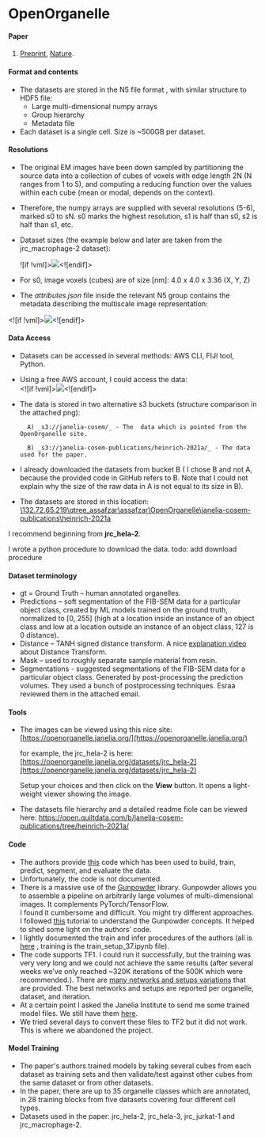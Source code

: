 # OpenOrganelle


#### Paper

1.  [Preprint](https://www.biorxiv.org/content/10.1101/2020.11.14.382143v1.full), [Nature](https://www.nature.com/articles/s41586-021-03977-3).

#### Format and contents

 -  The datasets are stored in the N5 file format , with similar structure to HDF5 file:
	 - Large multi-dimensional numpy arrays
	 - Group hierarchy
	 - Metadata file
 - Each dataset is a single cell. Size is ~500GB per dataset.


#### Resolutions

- The original EM images have been down sampled by partitioning the source data into a collection of cubes of voxels with edge length 2N (N ranges from 1 to 5), and computing a reducing function over the values within each cube (mean or modal, depends on the context).
- Therefore, the numpy arrays are supplied with several resolutions (5-6), marked s0 to sN. s0 marks the highest resolution, s1 is half than s0, s2 is half than s1, etc.
- Dataset sizes (the example below and later are taken from the jrc_macrophage-2 dataset):  
  
    ![if !vml]>![](file:///C:/Users/enits/AppData/Local/Temp/msohtmlclip1/01/clip_image002.gif)<![endif]>
- For s0, image voxels (cubes) are of size [nm]: 4.0 x 4.0 x 3.36 (X, Y, Z)
- The _attributes.json_ file inside the relevant N5 group contains the metadata describing the multiscale image representation:

<![if !vml]>![](file:///C:/Users/enits/AppData/Local/Temp/msohtmlclip1/01/clip_image003.jpg)<![endif]>

#### Data Access

- Datasets can be accessed in several methods: AWS CLI, FIJI tool, Python.
- Using a free AWS account, I could access the data:  
    <![if !vml]>![](file:///C:/Users/enits/AppData/Local/Temp/msohtmlclip1/01/clip_image005.jpg)<![endif]>
- The data is stored in two alternative s3 buckets (structure comparison in the attached png):

		A) _s3://janelia-cosem/_ - The  data which is pointed from the OpenOrganelle site.

		B) _s3://janelia-cosem-publications/heinrich-2021a/_ - The data used for the paper.

- I already downloaded the datasets from bucket B ( I chose B and not A, because the provided code in GitHub refers to B. Note that I could not explain why the size of the raw data in A is not equal to its size in B).

- The datasets are stored in this location: [\\132.72.65.219\qtree_assafzar\assafzar\OpenOrganelle\janelia-cosem-publications\heinrich-2021a](file://132.72.65.219/qtree_assafzar/assafzar/OpenOrganelle/janelia-cosem-publications/heinrich-2021a)

I recommend beginning from **jrc_hela-2**.  

I wrote a python procedure to download the data. todo: add download procedure

#### Dataset terminology
* gt = Ground Truth – human annotated organelles.
* Predictions – soft segmentation of the FIB-SEM data for a particular object class, created by ML models trained on the ground truth, normalized to [0, 255] (high at a location inside an instance of an object class and low at a location outside an instance of an object class, 127 is 0 distance).
* Distance – TANH signed distance transform. A nice [explanation video](https://www.youtube.com/watch?v=oxWfLTQoC5A) about Distance Transform.
* Mask – used to roughly separate sample material from resin.
* Segmentations - suggested segmentations of the FIB-SEM data for a particular object class. Generated by post-processing the prediction volumes. They used a bunch of postprocessing techniques. Esraa reviewed them in the attached email.

#### Tools

- The images can be viewed using this nice site: [https://openorganelle.janelia.org/](https://openorganelle.janelia.org/)  
      
    for example, the jrc_hela-2 is here: [https://openorganelle.janelia.org/datasets/jrc_hela-2](https://openorganelle.janelia.org/datasets/jrc_hela-2)  
      
    Setup your choices and then click on the **View** button. It opens a light-weight viewer showing the image.  
- The datasets file hierarchy and a detailed readme fiole can be viewed here: https://open.quiltdata.com/b/janelia-cosem-publications/tree/heinrich-2021a/
  
   
#### Code

- The authors provide [this](https://github.com/saalfeldlab/CNNectome) code which has been used to build, train, predict, segment, and evaluate the data.
- Unfortunately, the code is not documented.
- There is a massive use of the [Gunpowder](http://funkey.science/gunpowder/index.html) library. Gunpowder allows you to assemble a pipeline on arbitrarily large volumes of multi-dimensional images. It complements PyTorch/TensorFlow.  
    I found it cumbersome and difficult. You might try different approaches.
    I followed [this](http://funkey.science/gunpowder/tutorial_simple_pipeline.html) tutorial to understand the Gunpowder concepts. It helped to shed some light on the authors’ code.
- I lightly documented the train and infer procedures of the authors (all is [here](file://132.72.65.219/qtree_assafzar/assafzar/Nitsan/OpenOrganelle/partial_training/setup37) , training is the train_setup_37.ipynb file).
- The code supports TF1. I could run it successfully, but the training was very very long and we could not achieve the same results (after several weeks we’ve only reached ~320K iterations of the 500K which were recommended.). There are [many networks and setups variations](https://github.com/janelia-cellmap/training_setups/blob/master/v0003.2/summary.md) that are provided. The best networks and setups are reported per organelle, dataset, and iteration.
- At a certain point I asked the Janelia Institute to send me some trained model files. We still have them [here](file://132.72.65.219/qtree_assafzar/assafzar/Nitsan/OpenOrganelle/partial_training/trained_models_from_janelia).
- We tried several days to convert these files to TF2 but it did not work. This is where we abandoned the project.


#### Model Training
 - The paper's authors trained models by taking several cubes from each dataset as training sets and then validate/test against other cubes from the same dataset or from other datasets.
 - In the paper, there are up to 35 organelle classes which are annotated, in 28 training blocks from five datasets covering four different cell types. 
 - Datasets used in the paper: jrc_hela-2, jrc_hela-3, jrc_jurkat-1 and jrc_macrophage-2.
